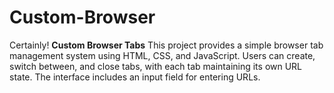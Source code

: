 # Custom-Browser
Certainly!  **Custom Browser Tabs**  This project provides a simple browser tab management system using HTML, CSS, and JavaScript. Users can create, switch between, and close tabs, with each tab maintaining its own URL state. The interface includes an input field for entering URLs.
